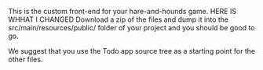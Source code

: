 This is the custom front-end for your hare-and-hounds game.
HERE IS WHHAT I CHANGED
Download a zip of the files and dump it into the src/main/resources/public/ folder of your project and you should be good to go.

We suggest that you use the Todo app source tree as a starting point for the other files.
